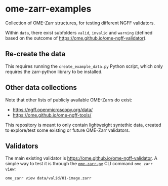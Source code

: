 # ome-zarr-examples

Collection of OME-Zarr structures, for testing different NGFF validators.

Within `data`, there exist subfolders `valid`, `invalid` and `warning` (defined based on the outcome of https://ome.github.io/ome-ngff-validator).

## Re-create the data

This requires running the `create_example_data.py` Python script, which only requires
the zarr-python library to be installed.

## Other data collections

Note that other lists of publicly available OME-Zarrs do exist:

* https://ngff.openmicroscopy.org/data/
* https://ome.github.io/ome-ngff-tools/

This repository is meant to only contain lightweight syntethic data, created to
explore/test some existing or future OME-Zarr validators.

## Validators

The main existing validator is https://ome.github.io/ome-ngff-validator. A
simple way to test it is through the
[`ome-zarr-py`](https://github.com/ome/ome-zarr-py) CLI command `ome_zarr
view`:
```
ome_zarr view data/valid/01-image.zarr
```
